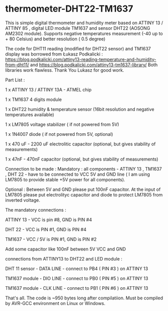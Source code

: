 # thermometer-DHT22-TM1637
This is simple digital thermometer and humidity meter based on ATTINY 13 / ATTINY 85 , digital LED module TM1637 and sensor DHT22 (AOSONG AM2302 module). Supports negative temperatures measurement (-40 up to + 80 Celsius) and better resolution ( 0.5 degree)

The code for DHT11 reading (modified for DHT22 sensor) and TM1637 display was borrowed from Łukasz Podkalicki : https://blog.podkalicki.com/attiny13-reading-temperature-and-humidity-from-dht11/ and https://blog.podkalicki.com/attiny13-tm1637-library/
Both libraries work flawless. Thank You Lukasz for good work.

Part List :

1 x ATTINY 13 / ATTINY 13A - ATMEL chip

1 x TM1637 4 digits module

1 x DHT22 humidity & temperature sensor (16bit resolution and negative temperatures available)

1 x LM7805 voltage stabilizer ( if not powered from 5V)

1 x 1N4007 diode ( if not powered from 5V, optional)

1 x 470 uF - 2200 uF electrolitic capacitor (optional, but gives stability of measurements)

1 x 47nF - 470nF capacitor (optional, but gives stability of measurements)


Connection to be made : Mandatory : all components - ATTINY 13 , TM1637 , DHT 22 - have to be connected to VCC 5V and GND line ( I am using LM7805 to provide stable +5V power for all components).

Optional : Between 5V and GND please put 100nF capacitor. At the input of LM7805 please put electrolityc capacitor and diode to protect LM7805 from inverted voltage.

The mandatory connections :

ATTINY 13 - VCC is pin #8, GND is PIN #4

DHT 22 - VCC is PIN #1, GND is PIN #4

TM1637 - VCC / 5V is PIN #1, GND is PIN #2

Add some capacitor like 100nF between 5V VCC and GND

connections from ATTINY13 to DHT22 and LED module :

DHT 11 sensor - DATA LINE - connect to PB4 ( PIN #3 ) on ATTINY 13

TM1637 module - DIO LINE - connect to PB0 ( PIN #5 ) on ATTINY 13

TM1637 module - CLK LINE - connect to PB1 ( PIN #6 ) on ATTINY 13

That's all. The code is ~950 bytes long after compilatiion. Must be compiled by AVR-GCC environment on Linux or Windows.
